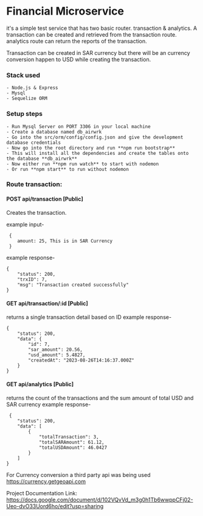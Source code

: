 # Financial Microservice

it's a simple test service that has two basic router. transaction & analytics. A transaction can be created and retrieved from the transaction route.
analytics route can return the reports of the transaction.

Transaction can be created in SAR currency but there will be an currency conversion happen to USD while creating the transaction.

### Stack used

    - Node.js & Express
    - Mysql
    - Sequelize ORM

### Setup steps

    - Run Mysql Server on PORT 3306 in your local machine
    - Create a database named db_airwrk
    - Go into the src/orm/config/config.json and give the development database credentials
    - Now go into the root directory and run **npm run bootstrap**
    - This will install all the dependencies and create the tables onto the database **db_airwrk**
    - Now either run **npm run watch** to start with nodemon
    - Or run **npm start** to run without nodemon

### Route transaction:

#### POST api/transaction [Public]

Creates the transaction.

example input-

```
 {
    amount: 25, This is in SAR Currency
 }
```

example response-

```
{
	"status": 200,
	"trxID": 7,
	"msg": "Transaction created successfully"
}
```

#### GET api/transaction/:id [Public]

returns a single transaction detail based on ID
example response-

```
{
	"status": 200,
	"data": {
		"id": 7,
		"sar_amount": 20.56,
		"usd_amount": 5.4827,
		"createdAt": "2023-08-26T14:16:37.000Z"
	}
}
```

#### GET api/analytics [Public]

returns the count of the transactions and the sum amount of total USD and SAR currency
example response-

```
 {
	"status": 200,
	"data": [
		{
			"totalTransaction": 3,
			"totalSARAmount": 61.12,
			"totalUSDAmount": 46.0427
		}
	]
}
```

For Currency conversion a third party api was being used https://currency.getgeoapi.com

Project Documentation Link: https://docs.google.com/document/d/102VQvVd_m3g0h1Tb6wwppCFj02-Ueo-dvO33Uord6ho/edit?usp=sharing
